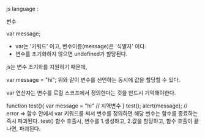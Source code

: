 js language :

변수

var message;
- var는 '키워드' 이고, 변수이름(message)은 '식별자' 이다.
- 변수를 초기화하지 않으면 undefined가 할당된다.



js는 변수 초기화를 지원하기 때문에,

var message = "hi";
위와 같이 변수를 선언하는 동시에 값을 할당할 수 있다.




var 연산자는 변수를 로컬 스코프에서 정의한다는 것을 반드시 기억해야한다.

function test(){
   var message = "hi" // 지역변수
}
test();
alert(message); // error
=> 함수 안에서 var 키워드를 써서 변수를 정의하면 해당 변수는 함수를 종료하는 즉시 파괴된다.
test() 함수 호출시, 변수를 1.생성하고,  2.값을 할당하고, 함수 호출이 끝나면, 파괴된다.






